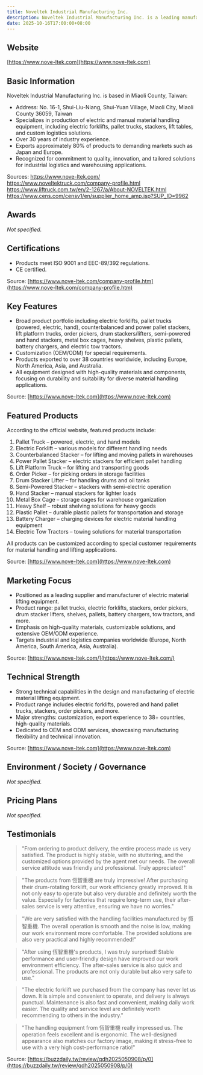 ```yaml
---
title: Noveltek Industrial Manufacturing Inc.
description: Noveltek Industrial Manufacturing Inc. is a leading manufacturer of electric and manual material handling equipment in Taiwan, providing various lifting and logistics solutions such as electric forklifts, pallet trucks, stackers, and customized products for warehousing and transportation needs.
date: 2025-10-16T17:00:00+08:00
---
```


## Website

[https://www.nove-ltek.com](https://www.nove-ltek.com)

## Basic Information

Noveltek Industrial Manufacturing Inc. is based in Miaoli County, Taiwan:

- Address: No. 16-1, Shui-Liu-Niang, Shui-Yuan Village, Miaoli City, Miaoli County 36059, Taiwan
- Specializes in production of electric and manual material handling equipment, including electric forklifts, pallet trucks, stackers, lift tables, and custom logistics solutions.
- Over 30 years of industry experience.
- Exports approximately 80% of products to demanding markets such as Japan and Europe.
- Recognized for commitment to quality, innovation, and tailored solutions for industrial logistics and warehousing applications.

Sources:
https://www.nove-ltek.com/
https://www.noveltektruck.com/company-profile.html
https://www.liftruck.com.tw/en/2-1267/a/About-NOVELTEK.html
https://www.cens.com/censv1/en/supplier_home_amp.jsp?SUP_ID=9962

## Awards

_Not specified._

## Certifications

- Products meet ISO 9001 and EEC-89/392 regulations.
- CE certified.

Source: [https://www.nove-ltek.com/company-profile.htm](https://www.nove-ltek.com/company-profile.htm)

## Key Features

- Broad product portfolio including electric forklifts, pallet trucks (powered, electric, hand), counterbalanced and power pallet stackers, lift platform trucks, order pickers, drum stackers/lifters, semi-powered and hand stackers, metal box cages, heavy shelves, plastic pallets, battery chargers, and electric tow tractors.
- Customization (OEM/ODM) for special requirements.
- Products exported to over 38 countries worldwide, including Europe, North America, Asia, and Australia.
- All equipment designed with high-quality materials and components, focusing on durability and suitability for diverse material handling applications.

Source: [https://www.nove-ltek.com](https://www.nove-ltek.com)

## Featured Products

According to the official website, featured products include:

1. Pallet Truck – powered, electric, and hand models
2. Electric Forklift – various models for different handling needs
3. Counterbalanced Stacker – for lifting and moving pallets in warehouses
4. Power Pallet Stacker – electric stackers for efficient pallet handling
5. Lift Platform Truck – for lifting and transporting goods
6. Order Picker – for picking orders in storage facilities
7. Drum Stacker Lifter – for handling drums and oil tanks
8. Semi-Powered Stacker – stackers with semi-electric operation
9. Hand Stacker – manual stackers for lighter loads
10. Metal Box Cage – storage cages for warehouse organization
11. Heavy Shelf – robust shelving solutions for heavy goods
12. Plastic Pallet – durable plastic pallets for transportation and storage
13. Battery Charger – charging devices for electric material handling equipment
14. Electric Tow Tractors – towing solutions for material transportation

All products can be customized according to special customer requirements for material handling and lifting applications.

Source: [https://www.nove-ltek.com](https://www.nove-ltek.com)

## Marketing Focus

- Positioned as a leading supplier and manufacturer of electric material lifting equipment.
- Product range: pallet trucks, electric forklifts, stackers, order pickers, drum stacker lifters, shelves, pallets, battery chargers, tow tractors, and more.
- Emphasis on high-quality materials, customizable solutions, and extensive OEM/ODM experience.
- Targets industrial and logistics companies worldwide (Europe, North America, South America, Asia, Australia).

Source: [https://www.nove-ltek.com/](https://www.nove-ltek.com/)

## Technical Strength

- Strong technical capabilities in the design and manufacturing of electric material lifting equipment.
- Product range includes electric forklifts, powered and hand pallet trucks, stackers, order pickers, and more.
- Major strengths: customization, export experience to 38+ countries, high-quality materials.
- Dedicated to OEM and ODM services, showcasing manufacturing flexibility and technical innovation.

Source: [https://www.nove-ltek.com](https://www.nove-ltek.com)

## Environment / Society / Governance

_Not specified._

## Pricing Plans

_Not specified._

## Testimonials

> "From ordering to product delivery, the entire process made us very satisfied. The product is highly stable, with no stuttering, and the customized options provided by the agent met our needs. The overall service attitude was friendly and professional. Truly appreciated!"

> "The products from 恆智重機 are truly impressive! After purchasing their drum-rotating forklift, our work efficiency greatly improved. It is not only easy to operate but also very durable and definitely worth the value. Especially for factories that require long-term use, their after-sales service is very attentive, ensuring we have no worries."

> "We are very satisfied with the handling facilities manufactured by 恆智重機. The overall operation is smooth and the noise is low, making our work environment more comfortable. The provided solutions are also very practical and highly recommended!"

> "After using 恆智重機's products, I was truly surprised! Stable performance and user-friendly design have improved our work environment efficiency. The after-sales service is also quick and professional. The products are not only durable but also very safe to use."

> "The electric forklift we purchased from the company has never let us down. It is simple and convenient to operate, and delivery is always punctual. Maintenance is also fast and convenient, making daily work easier. The quality and service level are definitely worth recommending to others in the industry."

> "The handling equipment from 恆智重機 really impressed us. The operation feels excellent and is ergonomic. The well-designed appearance also matches our factory image, making it stress-free to use with a very high cost-performance ratio!"

Source: [https://buzzdaily.tw/review/qdh2025050908/p/0](https://buzzdaily.tw/review/qdh2025050908/p/0)